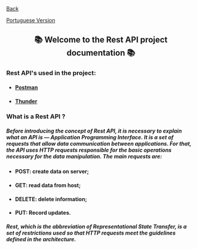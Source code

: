 <div>
  <p><a href="https://github.com/Squad-Back-End/reprography-nodejs/blob/master/docs/README-en.md">Back</a></p>
  <p><a href="https://github.com/Squad-Back-End/reprography-nodejs/edit/master/docs/rest_api_client/README.md">Portuguese Version</a></p>
</div>

<h2 align="center"> 📚 Welcome to the Rest API project documentation 📚 </h2>

### Rest API's used in the project:

* #### [Postman](https://github.com/Squad-Back-End/reprography-nodejs/tree/master/docs/rest_api_client/postman)
* #### [Thunder](https://github.com/Squad-Back-End/reprography-nodejs/tree/master/docs/rest_api_client/thunder%20client)


### What is a Rest API ?

##### Before introducing the concept of Rest API, it is necessary to explain what an API is — Application Programming Interface. It is a set of requests that allow data communication between applications. For that, the API uses HTTP requests responsible for the basic operations necessary for the data manipulation. The main requests are:

* #### POST: create data on server;
* #### GET: read data from host;
* #### DELETE: delete information;
* #### PUT: Record updates.

##### Rest, which is the abbreviation of Representational State Transfer, is a set of restrictions used so that HTTP requests meet the guidelines defined in the architecture.
